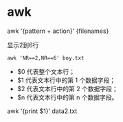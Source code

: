 # awk
awk '{pattern + action}' {filenames}


显示2到6行
```
awk 'NR==2,NR==6' boy.txt
```
- $0 代表整个文本行；
- $1 代表文本行中的第 1 个数据字段；
- $2 代表文本行中的第 2 个数据字段；
- $n 代表文本行中的第 n 个数据字段。

awk '{print $1}' data2.txt
